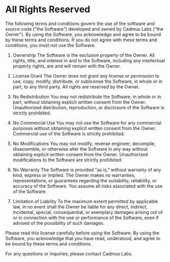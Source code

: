 # All Rights Reserved

The following terms and conditions govern the use of the software and source code ("the Software") developed and owned by Cadmus Labs ("the Owner"). By using the Software, you acknowledge and agree to be bound by these terms and conditions. If you do not agree with these terms and conditions, you must not use the Software.

1. Ownership
   The Software is the exclusive property of the Owner. All rights, title, and interest in and to the Software, including any intellectual property rights, are and will remain with the Owner.

2. License Grant
   The Owner does not grant any license or permission to use, copy, modify, distribute, or sublicense the Software, in whole or in part, to any third party. All rights are reserved by the Owner.

3. No Redistribution
   You may not redistribute the Software, in whole or in part, without obtaining explicit written consent from the Owner. Unauthorized distribution, reproduction, or disclosure of the Software is strictly prohibited.

4. No Commercial Use
   You may not use the Software for any commercial purposes without obtaining explicit written consent from the Owner. Commercial use of the Software is strictly prohibited.

5. No Modifications
   You may not modify, reverse engineer, decompile, disassemble, or otherwise alter the Software in any way without obtaining explicit written consent from the Owner. Unauthorized modifications to the Software are strictly prohibited.

6. No Warranty
   The Software is provided "as is," without warranty of any kind, express or implied. The Owner makes no warranties, representations, or guarantees regarding the suitability, reliability, or accuracy of the Software. You assume all risks associated with the use of the Software.

7. Limitation of Liability
   To the maximum extent permitted by applicable law, in no event shall the Owner be liable for any direct, indirect, incidental, special, consequential, or exemplary damages arising out of or in connection with the use or performance of the Software, even if advised of the possibility of such damages.

Please read this license carefully before using the Software. By using the Software, you acknowledge that you have read, understood, and agree to be bound by these terms and conditions.

For any questions or inquiries, please contact Cadmus Labs.
